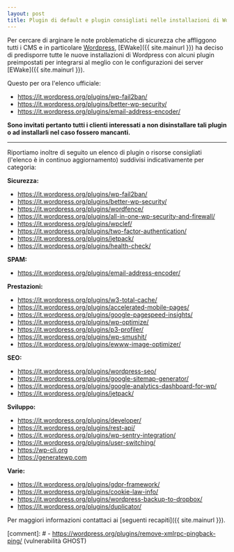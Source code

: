 ```yaml
---
layout: post
title: Plugin di default e plugin consigliati nelle installazioni di Wordpress
---
```


Per cercare di arginare le note problematiche di sicurezza che affliggono tutti i CMS e in particolare [Wordpress](https://it.wordpress.org/),
[EWake]({{ site.mainurl }}) ha deciso di predisporre tutte le nuove installazioni di Wordpress con alcuni plugin preimpostati per integrarsi al meglio con le configurazioni dei server [EWake]({{ site.mainurl }}).

Questo per ora l'elenco ufficiale:

- <a href="https://it.wordpress.org/plugins/wp-fail2ban/" target="_blank">https://it.wordpress.org/plugins/wp-fail2ban/</a>
- <a href="https://it.wordpress.org/plugins/better-wp-security/" target="_blank">https://it.wordpress.org/plugins/better-wp-security/</a>
- <a href="https://it.wordpress.org/plugins/email-address-encoder/" target="_blank">https://it.wordpress.org/plugins/email-address-encoder/</a>

**Sono invitati pertanto tutti i clienti interessati a non disinstallare tali plugin o ad installarli nel caso fossero mancanti.**

----

Riportiamo inoltre di seguito un elenco di plugin o risorse consigliati (l'elenco è in continuo aggiornamento) suddivisi indicativamente per categoria:

**Sicurezza:**

- <a href="https://it.wordpress.org/plugins/wp-fail2ban/" target="_blank">https://it.wordpress.org/plugins/wp-fail2ban/</a>
- <a href="https://it.wordpress.org/plugins/better-wp-security/" target="_blank">https://it.wordpress.org/plugins/better-wp-security/</a>
- <a href="https://it.wordpress.org/plugins/wordfence/" target="_blank">https://it.wordpress.org/plugins/wordfence/</a>
- <a href="https://it.wordpress.org/plugins/all-in-one-wp-security-and-firewall/" target="_blank">https://it.wordpress.org/plugins/all-in-one-wp-security-and-firewall/</a>
- <a href="https://it.wordpress.org/plugins/wpclef/" target="_blank">https://it.wordpress.org/plugins/wpclef/</a>
- <a href="https://it.wordpress.org/plugins/two-factor-authentication/" target="_blank">https://it.wordpress.org/plugins/two-factor-authentication/</a>
- <a href="https://it.wordpress.org/plugins/jetpack/" target="_blank">https://it.wordpress.org/plugins/jetpack/</a>
- <a href="https://it.wordpress.org/plugins/health-check/" target="_blank">https://it.wordpress.org/plugins/health-check/</a>

**SPAM:**

- <a href="https://it.wordpress.org/plugins/email-address-encoder/" target="_blank">https://it.wordpress.org/plugins/email-address-encoder/</a>

**Prestazioni:**

- <a href="https://it.wordpress.org/plugins/w3-total-cache/" target="_blank">https://it.wordpress.org/plugins/w3-total-cache/</a>
- <a href="https://it.wordpress.org/plugins/accelerated-mobile-pages/" target="_blank">https://it.wordpress.org/plugins/accelerated-mobile-pages/</a>
- <a href="https://it.wordpress.org/plugins/google-pagespeed-insights/" target="_blank">https://it.wordpress.org/plugins/google-pagespeed-insights/</a>
- <a href="https://it.wordpress.org/plugins/wp-optimize/" target="_blank">https://it.wordpress.org/plugins/wp-optimize/</a>
- <a href="https://it.wordpress.org/plugins/p3-profiler/" target="_blank">https://it.wordpress.org/plugins/p3-profiler/</a>
- <a href="https://it.wordpress.org/plugins/wp-smushit/" target="_blank">https://it.wordpress.org/plugins/wp-smushit/</a>
- <a href="https://it.wordpress.org/plugins/ewww-image-optimizer/" target="_blank">https://it.wordpress.org/plugins/ewww-image-optimizer/</a>

**SEO:**

- <a href="https://it.wordpress.org/plugins/wordpress-seo/" target="_blank">https://it.wordpress.org/plugins/wordpress-seo/</a>
- <a href="https://it.wordpress.org/plugins/google-sitemap-generator/" target="_blank">https://it.wordpress.org/plugins/google-sitemap-generator/</a>
- <a href="https://it.wordpress.org/plugins/google-analytics-dashboard-for-wp/" target="_blank">https://it.wordpress.org/plugins/google-analytics-dashboard-for-wp/</a>
- <a href="https://it.wordpress.org/plugins/jetpack/" target="_blank">https://it.wordpress.org/plugins/jetpack/</a>

**Sviluppo:**

- <a href="https://it.wordpress.org/plugins/developer/" target="_blank">https://it.wordpress.org/plugins/developer/</a>
- <a href="https://it.wordpress.org/plugins/rest-api/" target="_blank">https://it.wordpress.org/plugins/rest-api/</a>
- <a href="https://it.wordpress.org/plugins/wp-sentry-integration/" target="_blank">https://it.wordpress.org/plugins/wp-sentry-integration/</a>
- <a href="https://it.wordpress.org/plugins/user-switching/" target="_blank">https://it.wordpress.org/plugins/user-switching/</a>
- <a href="https://wp-cli.org" target="_blank">https://wp-cli.org</a>
- <a href="https://generatewp.com" target="_blank">https://generatewp.com</a>

**Varie:**

- <a href="https://it.wordpress.org/plugins/gdpr-framework/" target="_blank">https://it.wordpress.org/plugins/gdpr-framework/</a>
- <a href="https://it.wordpress.org/plugins/cookie-law-info/" target="_blank">https://it.wordpress.org/plugins/cookie-law-info/</a>
- <a href="https://it.wordpress.org/plugins/wordpress-backup-to-dropbox/" target="_blank">https://it.wordpress.org/plugins/wordpress-backup-to-dropbox/</a>
- <a href="https://it.wordpress.org/plugins/duplicator/" target="_blank">https://it.wordpress.org/plugins/duplicator/</a>

Per maggiori informazioni contattaci ai [seguenti recapiti]({{ site.mainurl }}).



[comment]: # - https://wordpress.org/plugins/remove-xmlrpc-pingback-ping/ (vulnerabilità GHOST)


